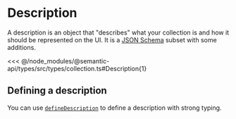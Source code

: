 # Description

A description is an object that "describes" what your collection is and how it should be represented on the UI. It is a [JSON Schema](http://json-schema.org/) subset with some additions.

<<< @/node_modules/@semantic-api/types/src/types/collection.ts#Description{1}

## Defining a description

You can use [`defineDescription`]() to define a description with strong typing.

